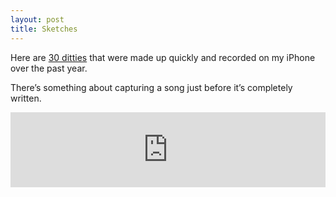 ```yaml
---
layout: post
title: Sketches
---
```

Here are [30 ditties](https://ryanbarringtoncox.bandcamp.com/album/sketches) that were made up quickly and recorded on my iPhone over the past year.

There’s something about capturing a song just before it’s completely written.

<iframe style="border: 0; width: 100%; height: 120px;" src="https://bandcamp.com/EmbeddedPlayer/album=1140919360/size=large/bgcol=ffffff/linkcol=0687f5/tracklist=false/artwork=small/transparent=true/" seamless><a href="http://ryanbarringtoncox.bandcamp.com/album/sketches">sketches by Ryan Barrington Cox</a></iframe>

<p>
